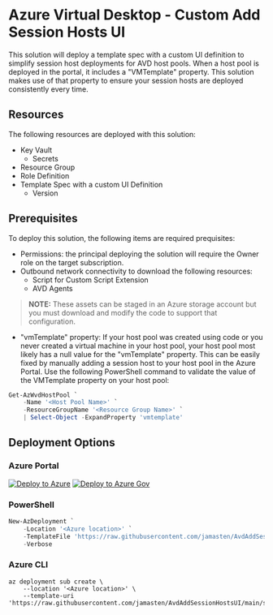 # Azure Virtual Desktop - Custom Add Session Hosts UI

This solution will deploy a template spec with a custom UI definition to simplify session host deployments for AVD host pools. When a host pool is deployed in the portal, it includes a "VMTemplate" property. This solution makes use of that property to ensure your session hosts are deployed consistently every time.

## Resources

The following resources are deployed with this solution:

- Key Vault
  - Secrets
- Resource Group
- Role Definition
- Template Spec with a custom UI Definition
  - Version

## Prerequisites

To deploy this solution, the following items are required prequisites:

- Permissions: the principal deploying the solution will require the Owner role on the target subscription.
- Outbound network connectivity to download the following resources:
  - Script for Custom Script Extension
  - AVD Agents

> **NOTE:** These assets can be staged in an Azure storage account but you must download and modify the code to support that configuration.

- "vmTemplate" property: If your host pool was created using code or you never created a virtual machine in your host pool, your host pool most likely has a null value for the "vmTemplate" property. This can be easily fixed by manually adding a session host to your host pool in the Azure Portal. Use the following PowerShell command to validate the value of the VMTemplate property on your host pool:

```powershell
Get-AzWvdHostPool `
    -Name '<Host Pool Name>' `
    -ResourceGroupName '<Resource Group Name>' `
    | Select-Object -ExpandProperty 'vmtemplate'
```

## Deployment Options

### Azure Portal

[![Deploy to Azure](https://aka.ms/deploytoazurebutton)](https://portal.azure.com/#blade/Microsoft_Azure_CreateUIDef/CustomDeploymentBlade/uri/https%3A%2F%2Fraw.githubusercontent.com%2Fjamasten%2FAvdAddSessionHostsUI%2Fmain%2Fsolution.json/uiFormDefinitionUri/https%3A%2F%2Fraw.githubusercontent.com%2Fjamasten%2FAvdAddSessionHostsUI%2Fmain%2FuiDefinition.json)
[![Deploy to Azure Gov](https://aka.ms/deploytoazuregovbutton)](https://portal.azure.us/#blade/Microsoft_Azure_CreateUIDef/CustomDeploymentBlade/uri/https%3A%2F%2Fraw.githubusercontent.com%2Fjamasten%2FAvdAddSessionHostsUI%2Fmain%2Fsolution.json/uiFormDefinitionUri/https%3A%2F%2Fraw.githubusercontent.com%2Fjamasten%2FAvdAddSessionHostsUI%2Fmain%2FuiDefinition.json)

### PowerShell

````powershell
New-AzDeployment `
    -Location '<Azure location>' `
    -TemplateFile 'https://raw.githubusercontent.com/jamasten/AvdAddSessionHostsUI/main/solution.json' `
    -Verbose
````

### Azure CLI

````cli
az deployment sub create \
    --location '<Azure location>' \
    --template-uri 'https://raw.githubusercontent.com/jamasten/AvdAddSessionHostsUI/main/solution.json'
````  
